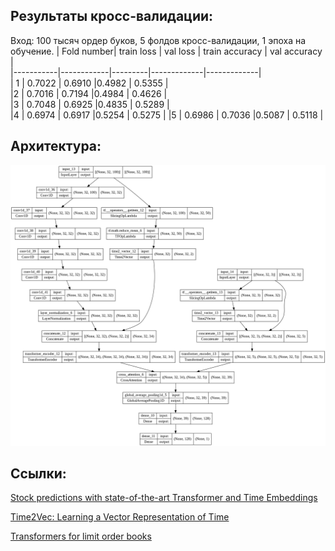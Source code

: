## Результаты кросс-валидации:
Вход:
100 тысяч ордер буков, 5 фолдов кросс-валидации, 1 эпоха на обучение.
| Fold number| train loss | val loss | train accuracy | val accuracy |  
|-----------|------------|---------|-------------|-------------|   
| 1 | 0.7022 | 0.6910  |0.4982 | 0.5355 |   
|2 | 0.7016 | 0.7194  |0.4984 | 0.4626 |   
|3 | 0.7048 | 0.6925  |0.4835 | 0.5289 |    
|4 | 0.6974 | 0.6917 |0.5254 | 0.5275 | 
|5 | 0.6986 | 0.7036  |0.5087 | 0.5118 | 

## Архитектура:
![architecture](model.png)

## Cсылки: 
[Stock predictions with state-of-the-art Transformer and Time Embeddings](https://towardsdatascience.com/stock-predictions-with-state-of-the-art-transformer-and-time-embeddings-3a4485237de6)

[Time2Vec: Learning a Vector Representation of Time](https://arxiv.org/abs/1907.05321)

[Transformers for limit order books](https://arxiv.org/abs/2003.00130)
